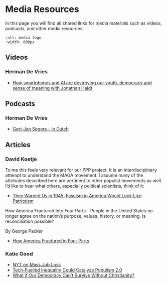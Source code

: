 # Media Resources

In this page you will find all shared links for media materials such as videos, podcasts, and other media resources.


```{image} ../figs/media.png
:alt: media logo
:width: 800px
```


## Videos

### Herman De Vries

- [How smartphones and AI are destroying our youth, democracy and sense of meaning with Jonathan Haidt](https://www.youtube.com/watch?v=kEUvM4B-oiA)

## Podcasts

### Herman De Vries

- [Gert-Jan Segers - In Dutch](https://www.nporadio1.nl/podcasts/de-ongelooflijke-podcast/94150/152-de-politiek-kerk-en-ideologische-strijd-met-klaas-dijkhoff-en-gert-jan-segers)

## Articles

### David Koetje

To me this feels very relevant for our PPP project. It is an interdisciplinary attempt to understand the MAGA movement. I assume many of the attributes described here are pertinent to other populist movements as well. I’d like to hear what others, especially political scientists, think of it:

- [They Warned Us in 1945: Fascism in America Would Look Like Patriotism](https://therationalleague.substack.com/p/they-warned-us-in-1945-fascism-in?r=1lpruu&utm_medium=ios&triedRedirect=true)


How America Fractured Into Four Parts - People in the United States no longer agree on the nation’s purpose, values, history, or meaning. Is reconciliation possible? 

By George Packer

- [How America Fractured in Four Parts](https://www.theatlantic.com/magazine/archive/2021/07/george-packer-four-americas/619012/?gift=e0X04z2AxD6btJosNRQeP5JjOEQ_fbqJn1CcbQkz0m0&utm_source=copy-link&utm_medium=social&utm_campaign=share)

### Katie Good

- [NYT on Mass Job Loss](https://www.nytimes.com/2025/05/30/technology/ai-jobs-college-graduates.html)
- [Tech-Fuelled Inequality Could Catalyze Populism 2.0](https://www.cigionline.org/articles/tech-fuelled-inequality-could-catalyze-populism-20/)
- [What if Our Democracy Can’t Survive Without Christianity?](https://www.nytimes.com/2024/12/18/opinion/christianity-democracy-religion.html?smid=nytcore-ios-share&referringSource=articleShare&sgrp=p&pvid=751C36AD-2F90-4131-B92A-7D773A687C5E)